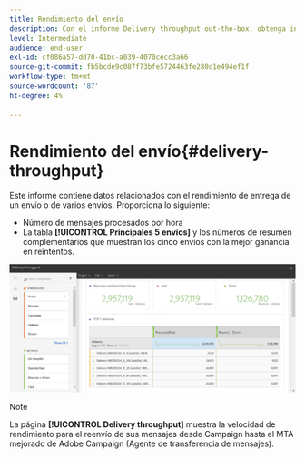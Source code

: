 ```yaml
---
title: Rendimiento del envío
description: Con el informe Delivery throughput out-the-box, obtenga información sobre el éxito de su entrega.
level: Intermediate
audience: end-user
exl-id: cf086a57-dd70-41bc-a039-4070cecc3a66
source-git-commit: fb5bcde9c087f73bfe5724463fe280c1e494ef1f
workflow-type: tm+mt
source-wordcount: '87'
ht-degree: 4%

---
```


# Rendimiento del envío{#delivery-throughput}

Este informe contiene datos relacionados con el rendimiento de entrega de un envío o de varios envíos. Proporciona lo siguiente:

* Número de mensajes procesados por hora
* La tabla **[!UICONTROL Principales 5 envíos]** y los números de resumen complementarios que muestran los cinco envíos con la mejor ganancia en reintentos.

![](assets/delivery_reports_1.png)

>[!NOTE]
>
>La página **[!UICONTROL Delivery throughput]** muestra la velocidad de rendimiento para el reenvío de sus mensajes desde Campaign hasta el MTA mejorado de Adobe Campaign (Agente de transferencia de mensajes).
